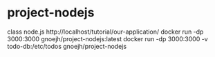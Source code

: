 # project-nodejs
class node.js
http://localhost/tutorial/our-application/
docker run -dp 3000:3000 gnoejh/project-nodejs:latest
docker run -dp 3000:3000 -v todo-db:/etc/todos gnoejh/project-nodejs